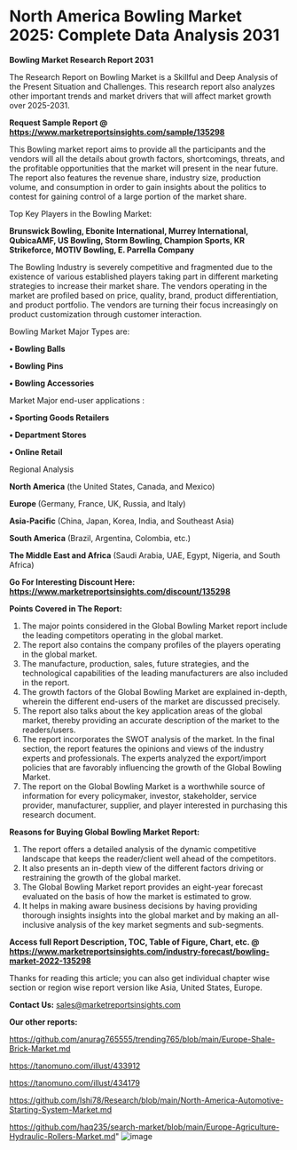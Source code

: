 # North America Bowling Market 2025: Complete Data Analysis 2031

<strong>Bowling Market Research Report 2031</strong>

The Research Report on Bowling Market is a Skillful and Deep Analysis of the Present Situation and Challenges. This research report also analyzes other important trends and market drivers that will affect market growth over 2025-2031.

<strong>Request Sample Report @ <a href=https://www.marketreportsinsights.com/sample/135298>https://www.marketreportsinsights.com/sample/135298</a></strong>

This Bowling market report aims to provide all the participants and the vendors will all the details about growth factors, shortcomings, threats, and the profitable opportunities that the market will present in the near future. The report also features the revenue share, industry size, production volume, and consumption in order to gain insights about the politics to contest for gaining control of a large portion of the market share.

Top Key Players in the Bowling Market:

<strong>Brunswick Bowling, Ebonite International, Murrey International, QubicaAMF, US Bowling, Storm Bowling, Champion Sports, KR Strikeforce, MOTIV Bowling, E. Parrella Company</strong>

The Bowling Industry is severely competitive and fragmented due to the existence of various established players taking part in different marketing strategies to increase their market share. The vendors operating in the market are profiled based on price, quality, brand, product differentiation, and product portfolio. The vendors are turning their focus increasingly on product customization through customer interaction.

Bowling Market Major Types are:

<strong>• Bowling Balls

• Bowling Pins

• Bowling Accessories</strong>

Market Major end-user applications :

<strong>• Sporting Goods Retailers

• Department Stores

• Online Retail</strong>

Regional Analysis

</u><strong><b>North America</b></strong> (the United States, Canada, and Mexico)

<strong><b>Europe </b></strong>(Germany, France, UK, Russia, and Italy)

<strong><b>Asia-Pacific</b></strong> (China, Japan, Korea, India, and Southeast Asia)

<strong><b>South America</b></strong> (Brazil, Argentina, Colombia, etc.)

<strong><b>The Middle East and Africa</b></strong> (Saudi Arabia, UAE, Egypt, Nigeria, and South Africa)

<strong>Go For Interesting Discount Here: <a href=https://www.marketreportsinsights.com/discount/135298>https://www.marketreportsinsights.com/discount/135298</a></strong>

<strong>Points Covered in The Report:</strong>
<ol>
  <li>The major points considered in the Global Bowling Market report include the leading competitors operating in the global market.</li>
  <li>The report also contains the company profiles of the players operating in the global market.</li>
  <li>The manufacture, production, sales, future strategies, and the technological capabilities of the leading manufacturers are also included in the report.</li>
  <li>The growth factors of the Global Bowling Market are explained in-depth, wherein the different end-users of the market are discussed precisely.</li>
  <li>The report also talks about the key application areas of the global market, thereby providing an accurate description of the market to the readers/users.</li>
  <li>The report incorporates the SWOT analysis of the market. In the final section, the report features the opinions and views of the industry experts and professionals. The experts analyzed the export/import policies that are favorably influencing the growth of the Global Bowling Market.</li>
  <li>The report on the Global Bowling Market is a worthwhile source of information for every policymaker, investor, stakeholder, service provider, manufacturer, supplier, and player interested in purchasing this research document.</li>
</ol>
<strong>Reasons for Buying Global Bowling Market Report:</strong>

<ol>
  <li>The report offers a detailed analysis of the dynamic competitive landscape that keeps the reader/client well ahead of the competitors.</li>
  <li>It also presents an in-depth view of the different factors driving or restraining the growth of the global market.</li>
  <li>The Global Bowling Market report provides an eight-year forecast evaluated on the basis of how the market is estimated to grow.</li>
  <li>It helps in making aware business decisions by having providing thorough insights insights into the global market and by making an all-inclusive analysis of the key market segments and sub-segments.</li>
</ol>
<strong>Access full Report Description, TOC, Table of Figure, Chart, etc. @ <a href=https://www.marketreportsinsights.com/industry-forecast/bowling-market-2022-135298>https://www.marketreportsinsights.com/industry-forecast/bowling-market-2022-135298</a></strong>


Thanks for reading this article; you can also get individual chapter wise section or region wise report version like Asia, United States, Europe.

<strong>Contact Us:</strong>
sales@marketreportsinsights.com

<strong>Our other reports:</strong>

<a href=https://github.com/anurag765555/trending765/blob/main/Europe-Shale-Brick-Market.md>https://github.com/anurag765555/trending765/blob/main/Europe-Shale-Brick-Market.md</a>

<a href=https://tanomuno.com/illust/433912>https://tanomuno.com/illust/433912</a>

<a href=https://tanomuno.com/illust/434179>https://tanomuno.com/illust/434179</a>

<a href=https://github.com/Ishi78/Research/blob/main/North-America-Automotive-Starting-System-Market.md>https://github.com/Ishi78/Research/blob/main/North-America-Automotive-Starting-System-Market.md</a>

<a href=https://github.com/haq235/search-market/blob/main/Europe-Agriculture-Hydraulic-Rollers-Market.md>https://github.com/haq235/search-market/blob/main/Europe-Agriculture-Hydraulic-Rollers-Market.md</a>"
![image](https://github.com/user-attachments/assets/613dc7db-43cf-4fd2-854b-abea71ea368d)

